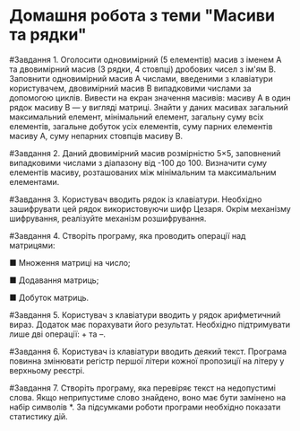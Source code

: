 # Домашня робота з теми "Масиви та рядки"

#Завдання 1.
Оголосити одновимірний (5 елементів) масив з іменем A та двовимірний масив (3 рядки, 4 стовпці) дробових чисел з ім'ям B. Заповнити одновимірний масив
А числами, введеними з клавіатури користувачем,
двовимірний масив В випадковими числами за допомогою
циклів. Вивести на екран значення масивів: масиву
А в один рядок масиву В — у вигляді матриці. Знайти у
даних масивах загальний максимальний елемент, мінімальний елемент, загальну суму всіх елементів, загальне
добуток усіх елементів, суму парних елементів
масиву А, суму непарних стовпців масиву В.

#Завдання 2.
Даний двовимірний масив розмірністю 5×5, заповнений випадковими числами з діапазону від -100 до 100.
Визначити суму елементів масиву, розташованих
між мінімальним та максимальним елементами.

#Завдання 3.
Користувач вводить рядок із клавіатури. Необхідно зашифрувати цей рядок використовуючи шифр Цезаря.
Окрім механізму шифрування, реалізуйте механізм розшифрування.

#Завдання 4.
Створіть програму, яка проводить операції
над матрицями:

■ Множення матриці на число;

■ Додавання матриць;

■ Добуток матриць.


#Завдання 5.
Користувач з клавіатури вводить у рядок арифметичний вираз. Додаток має порахувати
його результат. Необхідно підтримувати лише дві
операції: + та –.

#Завдання 6.
Користувач із клавіатури вводить деякий текст.
Програма повинна змінювати регістр першої літери
кожної пропозиції на літеру у верхньому реєстрі.

#Завдання 7.
Створіть програму, яка перевіряє текст на недопустимі слова. Якщо неприпустиме слово знайдено, воно
має бути замінено на набір символів *. За підсумками
роботи програми необхідно показати статистику дій.

